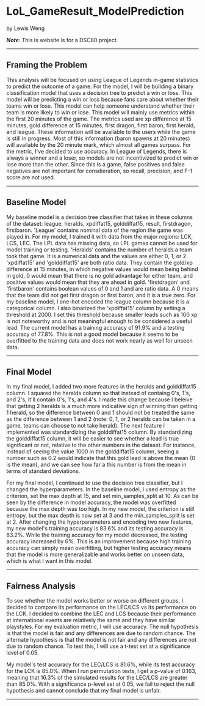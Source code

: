 # LoL_GameResult_ModelPrediction

by Lewis Weng

***Note***: This is website is for a DSC80 project.

---

## Framing the Problem

This analysis will be focused on using League of Legends in-game statistics to predict the outcome of a game. For the model, I will be building a binary classification model that uses a decision tree to predict a win or loss. This model will be predicting a win or loss because fans care about whether their teams win or lose. This model can help someone understand whether their team is more likely to win or lose. This model will mainly use metrics within the first 20 minutes of the game. The metrics used are xp difference at 15 minutes, gold difference at 15 minutes, first dragon, first baron, first herald, and league. These information will be available to the users while the game is still in progress. Most of this information (baron spawns at 20 minutes) will available by the 20 minute mark, which almost all games surpass. For the metric, I've decided to use accuracy. In League of Legends, there is always a winner and a loser, so models are not incentivized to predict win or lose more than the other. Since this is a game, false positives and false negatives are not important for consdieration, so recall, precision, and F-1 score are not used.

---

## Baseline Model

My baseline model is a decision tree classifier that takes in these columns of the dataset: league, heralds, xpdiffat15, golddiffat15, result, firstdragon, firstbaron. 'League' contains nominal data of the region the game was played in. For my model, I trained it with data from the major regions: LCK, LCS, LEC. The LPL data has missing data, so LPL games cannot be used for model training or testing. 'Heralds' contains the number of heralds a team took that game. It is a numerical data and the values are either 0, 1, or 2. 'xpdiffat15' and 'golddiffat15' are both ratio data. They contain the gold/xp difference at 15 minutes, in which negative values would mean being behind in gold, 0 would mean that there is no gold advantage for either team, and positive values would mean that they are ahead in gold. 'firstdragon' and 'firstbaron' contains boolean values of 0 and 1 and are ratio data. A 0 means that the team did not get first dragon or first baron, and it is a true zero. For my baseline model, I one-hot encoded the league column because it is a categorical column. I also binarized the 'xpdiffat15' column by setting a threshold at 2000. I set this threshold because smaller leads such as 100 xp is not noteworthy and is not meaningful enough to be considered a useful lead. The current model has a training accuracy of 91.9% and a testing accuracy of 77.8%. This is not a good model because it seems to be overfitted to the training data and does not work nearly as well for unseen data.

---

## Final Model

In my final model, I added two more features in the heralds and golddiffat15 column. I squared the heralds column so that instead of containg 0's, 1's, and 2's, it'll contain 0's, 1's, and 4's. I made this change because I beleive that getting 2 heralds is a much more indicative sign of winning than getting 1 herald, so the difference between 0 and 1 should not be treated the same as the difference between 1 and 2 (note: 0, 1, or 2 heralds can be taken in a game, teams can choose to not take herald). The next feature I implemented was standardizing the golddiffat15 column. By standardizing the golddiffat15 column, it will be easier to see whether a lead is true significant or not, relative to the other numbers in the dataset. For instance, instead of seeing the value 1000 in the golddiffat15 column, seeing a number such as 0.2 would indicate that this gold lead is above the mean (0 is the mean), and we can see how far a this number is from the mean in terms of standard deviations.


For my final model, I continued to use the decision tree classifier, but I changed the hyperparameters. In the baseline model, I used entropy as the criterion, set the max depth at 15, and set min_samples_split at 10. As can be seen by the difference in model accuracy, the model was overfitted because the max depth was too high. In my new model, the criterion is still entropy, but the max depth is now set at 3 and the min_samples_split is set at 2. After changing the hyperparameters and encoding two new features, my new model's training accuracy is 83.6% and its testing accuracy is 83.2%. While the training accuracy for my model decreased, the testing accuracy increased by 6%. This is an improvement because high training accuracy can simply mean overfitting, but higher testing accuracy means that the model is more generalizable and works better on unseen data, which is what I want in this model. 

---

## Fairness Analysis

To see whether the model works better or worse on different groups, I decided to compare its performance on the LEC/LCS vs its performance on the LCK. I decided to combine the LEC and LCS because their performance at international events are relatively the same and they have similar playstyles. For my evaluation metric, I will use accuracy. The null hypothesis is that the model is fair and any differences are due to random chance. The alternate hypothesis is that the model is not fair and any differences are not due to random chance. To test this, I will use a t-test set at a significance level of 0.05.

My model's test accuracy for the LEC/LCS is 81.6%, while its test accuracy for the LCK is 85.0%. When I run permutation tests, I get a p-value of 0.163, meaning that 16.3% of the simulated results for the LEC/LCS are greater than 85.0%. With a significance p-level set at 0.05, we fail to reject the null hypothesis and cannot conclude that my final model is unfair.

---
